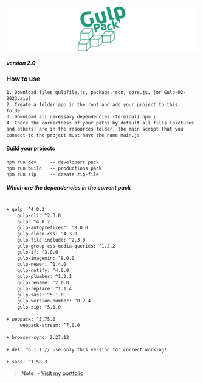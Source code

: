 ![img](https://raw.githubusercontent.com/papchenko/gulp-pack/ceb3f15a649293cffd219c7d1d3e4006aa6119d9/logo.svg)
##### version 2.0

### How to use
```
1. Download files gulpfile.js, package.json, core.js. (or Gulp-02-2023.zip)
2. Create a folder app in the root and add your project to this folder.
3. Download all necessary dependencies (terminal) npm i
4. Check the correctness of your paths by default all files (pictures and others) are in the resources folder, the main script that you connect to the project must have the name main.js
```

#### Build your projects
```
npm run dev     -- developers pack
npm run build   -- productions pack
npm run zip     -- create zip-file
```

##### Which are the **dependencies** in the current **pack**
```

+ gulp: ^4.0.2
    gulp-cli: ^2.3.0
    gulp: ^4.0.2
    gulp-autoprefixer": ^8.0.0
    gulp-clean-css: ^4.3.0
    gulp-file-include: ^2.3.0
    gulp-group-css-media-queries: ^1.2.2
    gulp-if: ^3.0.0
    gulp-imagemin: ^8.0.0
    gulp-newer: ^1.4.0
    gulp-notify: ^4.0.0
    gulp-plumber: ^1.2.1
    gulp-rename: ^2.0.0
    gulp-replace: ^1.1.4
    gulp-sass: ^5.1.0
    gulp-version-number: ^0.2.4
    gulp-zip: ^5.1.0
    
+ webpack: ^5.75.0
     webpack-stream: ^7.0.0

+ browser-sync: 2.27.12

+ del: ^6.1.1 // use only this version for correct working!  

+ sass: ^1.58.3

```

> **Note:** - [Visit my portfolio](http://papchenko.com/)
